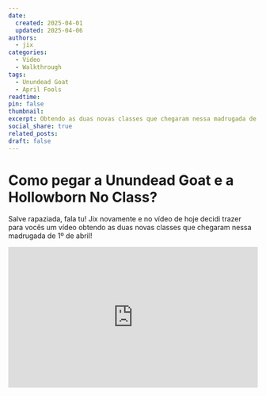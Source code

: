 ```yaml
---
date:
  created: 2025-04-01
  updated: 2025-04-06
authors:
  - jix
categories:
  - Video
  - Walkthrough
tags:
  - Unundead Goat
  - April Fools
readtime: 
pin: false
thumbnail:
excerpt: Obtendo as duas novas classes que chegaram nessa madrugada de 1º de abril. A Unundead Goat e a Hollowborn No Class!
social_share: true
related_posts:
draft: false
---
```


# Como pegar a Unundead Goat e a Hollowborn No Class?

Salve rapaziada, fala tu! Jix novamente e no vídeo de hoje decidi trazer para vocês um vídeo obtendo as duas novas classes que chegaram nessa madrugada de 1º de abril!

<div style="position: relative; width: 100%; padding-bottom: 56.25%; height: 0; overflow: hidden;">
  <iframe 
    src="https://www.youtube.com/embed/szrTa4VA7Ng?si=6wOavOXHVeTGBtxW" 
    title="YouTube video player" 
    frameborder="0" 
    allow="accelerometer; autoplay; clipboard-write; encrypted-media; gyroscope; picture-in-picture; web-share" 
    referrerpolicy="strict-origin-when-cross-origin" 
    allowfullscreen 
    style="position: absolute; top: 0; left: 0; width: 100%; height: 100%;"
  ></iframe>
</div>
